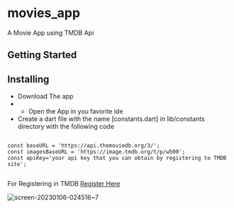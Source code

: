 # movies_app

A Movie App using TMDB Api

## Getting Started

## Installing

- Download The app
- - Open the App in you favorite ide
- Create a dart file with the name [constants.dart] in lib/constants directory with the following code

```

const baseURL = 'https://api.themoviedb.org/3/';
const imagesBaseURL = 'https://image.tmdb.org/t/p/w500';
const apiKey='your api key that you can obtain by registering to TMDB site';


```

For Registering in TMDB 
[Register Here](https://www.themoviedb.org/signup)

![screen-20230106-024516~7](https://user-images.githubusercontent.com/25564941/210909978-de06aa86-fa37-4708-b9e8-54fadc430ac3.gif)
